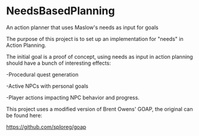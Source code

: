 # NeedsBasedPlanning

An action planner that uses Maslow's needs as input for goals

The purpose of this project is to set up an implementation for "needs" in Action Planning.

The initial goal is a proof of concept, using needs as input in action planning should have a bunch of interesting effects:

-Procedural quest generation

-Active NPCs with personal goals

-Player actions impacting NPC behavior and progress.

This project uses a modified version of Brent Owens' GOAP, the original can be found here:

https://github.com/sploreg/goap
